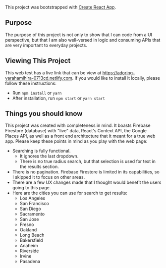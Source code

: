 This project was bootstrapped with [Create React App](https://github.com/facebook/create-react-app).

## Purpose
The purpose of this project is not only to show that I can code from a UI perspective, but that I am also well-versed in logic and consuming APIs that are very important to everyday projects.

## Viewing This Project

This web test has a live link that can be view at https://adoring-varahamihira-0713cd.netlify.com. If you would like to install it locally, please follow these instructions:

* Run `npm install` or `yarn`
* After installation, run `npm start` or `yarn start`

## Things you should know

This project was created with completeness in mind. It boasts Firebase Firestore (database) with "live" data, React's Context API, the Google Places API, as well as a front end architecture that it meant for a true web app. Please keep these points in mind as you play with the web page:

* Searching is fully functional.
  * It ignores the last dropdown.
  * There is no true radius search, but that selection is used for text in the results section.
* There is no pagination. Firebase Firestore is limited in its capabilities, so I skipped it to focus on other areas.
* There are a few UX changes made that I thought would benefit the users going to this page.
* Here are the cities you can use for search to get results:
  * Los Angeles
  * San Francisco
  * San Diego
  * Sacramento
  * San Jose
  * Fresno
  * Oakland
  * Long Beach
  * Bakersfield
  * Anaheim
  * Riverside
  * Irvine
  * Pasadena